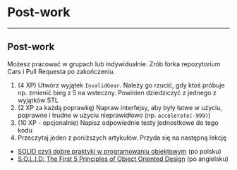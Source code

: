 <!-- .slide: data-background="#111111" -->

# Post-work

___

## Post-work

Możesz pracować w grupach lub indywidualnie. Zrób forka repozytorium Cars i Pull Requesta po zakończeniu.

1. <!-- .element: class="fragment fade-in" --> (4 XP) Utwórz wyjątek <code>InvalidGear</code>. Należy go rzucić, gdy ktoś próbuje np. zmienić bieg z 5 na wsteczny. Powinien dziedziczyć z jednego z wyjątków STL
2. <!-- .element: class="fragment fade-in" --> (2 XP za każdą poprawkę) Napraw interfejsy, aby były łatwe w użyciu, poprawne i trudne w użyciu nieprawidłowo (np. <code>accelerate(-999)</code>)
3. <!-- .element: class="fragment fade-in" --> (10 XP - opcjonalnie) Napisz odpowiednie testy jednostkowe do tego kodu
4. <!-- .element: class="fragment fade-in" --> Przeczytaj jeden z poniższych artykułów. Przyda się na następną lekcję

  * <!-- .element: class="fragment fade-in" --> <a href="https://www.samouczekprogramisty.pl/solid-czyli-dobre-praktyki-w-programowaniu-obiektowym/">SOLID czyli dobre praktyki w programowaniu obiektowym</a> (po polsku)
  * <!-- .element: class="fragment fade-in" --> <a href="https://scotch.io/bar-talk/s-o-l-i-d-the-first-five-principles-of-object-oriented-design">S.O.L.I.D: The First 5 Principles of Object Oriented Design</a> (po angielsku)
